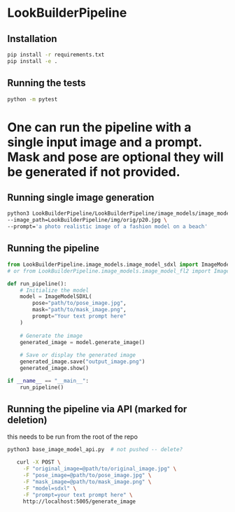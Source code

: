 # LookBuilderPipeline

## Installation

```bash
pip install -r requirements.txt
pip install -e .
```

## Running the tests

```bash
python -m pytest
```

# One can run the pipeline with a single input image and a prompt. Mask and pose are optional they will be generated if not provided.
## Running single image generation
```bash
python3 LookBuilderPipeline/LookBuilderPipeline/image_models/image_model_sdxl.py \
--image_path=LookBuilderPipeline/img/orig/p20.jpg \
--prompt='a photo realistic image of a fashion model on a beach'

```
## Running the pipeline

```python
from LookBuilderPipeline.image_models.image_model_sdxl import ImageModelSDXL
# or from LookBuilderPipeline.image_models.image_model_fl2 import ImageModelFlux

def run_pipeline():
    # Initialize the model
    model = ImageModelSDXL(
        pose="path/to/pose_image.jpg",
        mask="path/to/mask_image.png",
        prompt="Your text prompt here"
    )
    
    # Generate the image
    generated_image = model.generate_image()
    
    # Save or display the generated image
    generated_image.save("output_image.png")
    generated_image.show()

if __name__ == "__main__":
    run_pipeline()
```

## Running the pipeline via API (marked for deletion)
this needs to be run from the root of the repo
```bash
python3 base_image_model_api.py  # not pushed -- delete? 
```
```bash
   curl -X POST \
     -F "original_image=@path/to/original_image.jpg" \
     -F "pose_image=@path/to/pose_image.jpg" \
     -F "mask_image=@path/to/mask_image.png" \
     -F "model=sdxl" \
     -F "prompt=your text prompt here" \
     http://localhost:5005/generate_image
```

